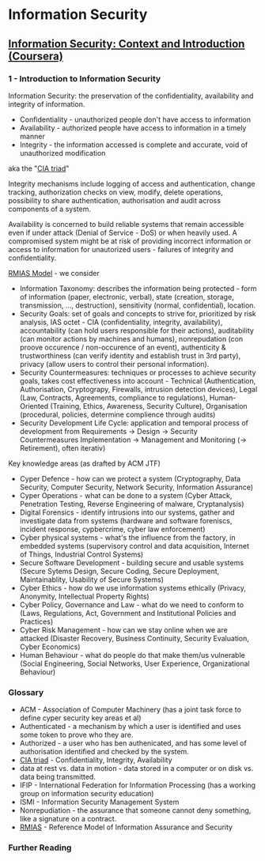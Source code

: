 Information Security
===

## [Information Security: Context and Introduction (Coursera)](https://www.coursera.org/learn/information-security-data)

### 1 - Introduction to Information Security 

Information Security: the preservation of the confidentiality, availability and integrity of information.

* Confidentiality - unauthorized people don't have access to information
* Availability - authorized people have access to information in a timely manner
* Integrity - the information accessed is complete and accurate, void of unauthorized modification

aka the "[CIA triad](https://upload.wikimedia.org/wikipedia/commons/9/9a/CIAJMK1209.png)"

Integrity mechanisms include logging of access and authentication, change tracking, authorization checks on view, modify, delete operations, possibility to share authentication, authorisation and audit across components of a system.

Availability is concerned to build reliable systems that remain accessible even if under attack (Denial of Service - DoS) or when heavily used. A compromised system might be at risk of providing incorrect information or access to information for unautorized users - failures of integrity and confidentiality.

[RMIAS Model](https://upload.wikimedia.org/wikipedia/commons/d/da/A_Reference_Model_of_Information_Assurance_and_Security_%28RMIAS%29.png) - we consider
* Information Taxonomy: describes the information being protected - form of information (paper, electronic, verbal), state (creation, storage, transmission, ..., destruction), sensitivity (normal, confidential), location.
* Security Goals: set of goals and concepts to strive for, prioritized by risk analysis, IAS octet - CIA (confidentiality, integrity, availability), accountability (can hold users responsible for their actions), auditability (can monitor actions by machines and humans), nonrepudation (con proove occurence / non-occurence of an event), authenticity & trustworthiness (can verify identity and establish trust in 3rd party), privacy (allow users to control their personal information).
* Security Countermeasures: techniques or processes to achieve security goals, takes cost effectiveness into account - Technical (Authentication, Authorisation, Cryptograpy, Firewalls, intrusion detection devices), Legal (Law, Contracts, Agreements, compliance to regulations), Human-Oriented (Training, Ethics, Awareness, Security Culture), Organisation (procedural, policies, determine complience through audits)
* Security Development Life Cycle: application and temporal process of development from Requirements -> Design -> Security Countermeasures Implementation -> Management and Monitoring (-> Retirement), often iterativ)    

Key knowledge areas (as drafted by ACM JTF)
* Cyper Defence - how can we protect a system (Cryptography, Data Security, Computer Security, Network Security, Information Assurance)
* Cyper Operations - what can be done to a system (Cyber Attack, Penetration Testing, Reverse Engineering of malware, Cryptanalysis)
* Digital Forensics - identify intrusions into our systems, gather and investigate data from systems (hardware and software foreniscs, incident response, cypbercrime, cyber law enforcement)
* Cyber physical systems - what's the influence from the factory, in embedded systems (supervisory control and data acquisition, Internet of Things, Industrial Control Systems) 
* Secure Software Development - building secure and usable systems (Secure Sytems Design, Secure Coding, Secure Deployment, Maintainablity, Usability of Secure Systems)
* Cyber Ethics - how do we use information systems ethically (Privacy, Anonymity, Intellectual Property Rights)
* Cyber Policy, Governance and Law - what do we need to conform to (Laws, Regulations, Act, Government and Institutional Policies and Practices)
* Cyber Risk Management - how can we stay online when we are attacked (Disaster Recovery, Business Continuity, Security Evaluation, Cyber Economics)
* Human Behaviour - what do people do that make them/us vulnerable (Social Engineering, Social Networks, User Experience, Organizational Behaviour)

### Glossary

* ACM - Association of Computer Machinery (has a joint task force to define cyper security key areas et al)
* Authenticated - a mechanism by which a user is identified and uses some token to prove who they are.
* Authorized - a user who has ben authenicated, and has some level of authorisation identified and checked by the system.
* [CIA triad](https://upload.wikimedia.org/wikipedia/commons/9/9a/CIAJMK1209.png) - Confidentiality, Integrity, Availability
* data at rest vs. data in motion - data stored in a computer or on disk vs. data being transmitted.
* IFIP - International Federation for Information Processing (has a working group on information security education)
* ISMI - Information Security Management System
* Nonrepudiation - the assurance that someone cannot deny something, like a signature on a contract.
* [RMIAS](https://upload.wikimedia.org/wikipedia/commons/d/da/A_Reference_Model_of_Information_Assurance_and_Security_%28RMIAS%29.png) - Reference Model of Information Assurance and Security


### Further Reading


